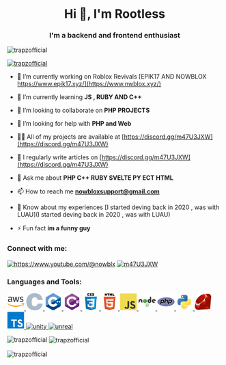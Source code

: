 <h1 align="center">Hi 👋, I'm Rootless</h1>
<h3 align="center">I'm a backend and frontend enthusiast</h3>

<p align="left"> <img src="https://komarev.com/ghpvc/?username=trapzofficial&label=Profile%20views&color=0e75b6&style=flat" alt="trapzofficial" /> </p>

<p align="left"> <a href="https://github.com/ryo-ma/github-profile-trophy"><img src="https://github-profile-trophy.vercel.app/?username=trapzofficial" alt="trapzofficial" /></a> </p>

- 🔭 I’m currently working on Roblox Revivals [EPIK17 AND NOWBLOX https://www.epik17.xyz/](https://www.nwblox.xyz/)

- 🌱 I’m currently learning **JS , RUBY AND C++**

- 👯 I’m looking to collaborate on **PHP PROJECTS**

- 🤝 I’m looking for help with **PHP and Web**

- 👨‍💻 All of my projects are available at [https://discord.gg/m47U3JXW](https://discord.gg/m47U3JXW)

- 📝 I regularly write articles on [https://discord.gg/m47U3JXW](https://discord.gg/m47U3JXW)

- 💬 Ask me about **PHP C++ RUBY SVELTE PY ECT HTML**

- 📫 How to reach me **nowbloxsupport@gmail.com**

- 📄 Know about my experiences [I started deving back in 2020 , was with LUAU](I started deving back in 2020 , was with LUAU)

- ⚡ Fun fact **im a funny guy**

<h3 align="left">Connect with me:</h3>
<p align="left">
<a href="https://www.youtube.com/c/https://www.youtube.com/@nowblx" target="blank"><img align="center" src="https://raw.githubusercontent.com/rahuldkjain/github-profile-readme-generator/master/src/images/icons/Social/youtube.svg" alt="https://www.youtube.com/@nowblx" height="30" width="40" /></a>
<a href="https://discord.gg/m47U3JXW" target="blank"><img align="center" src="https://raw.githubusercontent.com/rahuldkjain/github-profile-readme-generator/master/src/images/icons/Social/discord.svg" alt="m47U3JXW" height="30" width="40" /></a>
</p>

<h3 align="left">Languages and Tools:</h3>
<p align="left"> <a href="https://aws.amazon.com" target="_blank" rel="noreferrer"> <img src="https://raw.githubusercontent.com/devicons/devicon/master/icons/amazonwebservices/amazonwebservices-original-wordmark.svg" alt="aws" width="40" height="40"/> </a> <a href="https://www.cprogramming.com/" target="_blank" rel="noreferrer"> <img src="https://raw.githubusercontent.com/devicons/devicon/master/icons/c/c-original.svg" alt="c" width="40" height="40"/> </a> <a href="https://www.w3schools.com/cpp/" target="_blank" rel="noreferrer"> <img src="https://raw.githubusercontent.com/devicons/devicon/master/icons/cplusplus/cplusplus-original.svg" alt="cplusplus" width="40" height="40"/> </a> <a href="https://www.w3schools.com/cs/" target="_blank" rel="noreferrer"> <img src="https://raw.githubusercontent.com/devicons/devicon/master/icons/csharp/csharp-original.svg" alt="csharp" width="40" height="40"/> </a> <a href="https://www.w3schools.com/css/" target="_blank" rel="noreferrer"> <img src="https://raw.githubusercontent.com/devicons/devicon/master/icons/css3/css3-original-wordmark.svg" alt="css3" width="40" height="40"/> </a> <a href="https://www.w3.org/html/" target="_blank" rel="noreferrer"> <img src="https://raw.githubusercontent.com/devicons/devicon/master/icons/html5/html5-original-wordmark.svg" alt="html5" width="40" height="40"/> </a> <a href="https://developer.mozilla.org/en-US/docs/Web/JavaScript" target="_blank" rel="noreferrer"> <img src="https://raw.githubusercontent.com/devicons/devicon/master/icons/javascript/javascript-original.svg" alt="javascript" width="40" height="40"/> </a> <a href="https://nodejs.org" target="_blank" rel="noreferrer"> <img src="https://raw.githubusercontent.com/devicons/devicon/master/icons/nodejs/nodejs-original-wordmark.svg" alt="nodejs" width="40" height="40"/> </a> <a href="https://www.php.net" target="_blank" rel="noreferrer"> <img src="https://raw.githubusercontent.com/devicons/devicon/master/icons/php/php-original.svg" alt="php" width="40" height="40"/> </a> <a href="https://www.python.org" target="_blank" rel="noreferrer"> <img src="https://raw.githubusercontent.com/devicons/devicon/master/icons/python/python-original.svg" alt="python" width="40" height="40"/> </a> <a href="https://www.ruby-lang.org/en/" target="_blank" rel="noreferrer"> <img src="https://raw.githubusercontent.com/devicons/devicon/master/icons/ruby/ruby-original.svg" alt="ruby" width="40" height="40"/> </a> <a href="https://www.typescriptlang.org/" target="_blank" rel="noreferrer"> <img src="https://raw.githubusercontent.com/devicons/devicon/master/icons/typescript/typescript-original.svg" alt="typescript" width="40" height="40"/> </a> <a href="https://unity.com/" target="_blank" rel="noreferrer"> <img src="https://www.vectorlogo.zone/logos/unity3d/unity3d-icon.svg" alt="unity" width="40" height="40"/> </a> <a href="https://unrealengine.com/" target="_blank" rel="noreferrer"> <img src="https://raw.githubusercontent.com/kenangundogan/fontisto/036b7eca71aab1bef8e6a0518f7329f13ed62f6b/icons/svg/brand/unreal-engine.svg" alt="unreal" width="40" height="40"/> </a> </p>

<p><img align="left" src="https://github-readme-stats.vercel.app/api/top-langs?username=trapzofficial&show_icons=true&locale=en&layout=compact" alt="trapzofficial" /></p>

<p>&nbsp;<img align="center" src="https://github-readme-stats.vercel.app/api?username=trapzofficial&show_icons=true&locale=en" alt="trapzofficial" /></p>

<p><img align="center" src="https://github-readme-streak-stats.herokuapp.com/?user=trapzofficial&" alt="trapzofficial" /></p>
